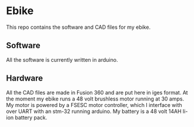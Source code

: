 # Ebike

This repo contains the software and CAD files for my ebike.

## Software

All the software is currently written in arduino.

## Hardware

All the CAD files are made in Fusion 360 and are put here in iges format. At the moment my ebike runs a 48 volt brushless motor running at 30 amps. My motor is powered by a FSESC motor controller, which I interface with over UART with an stm-32 running arduino. My battery is a 48 volt 14AH li-ion battery pack.
